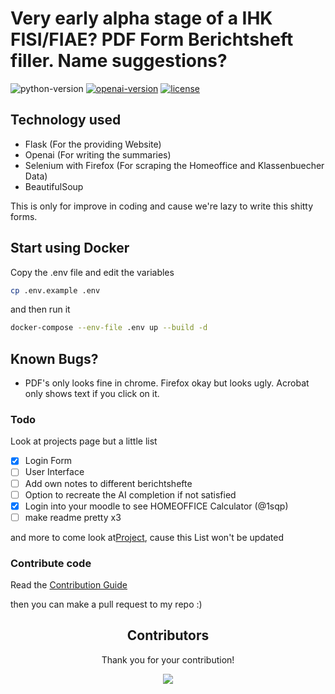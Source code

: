 # Very early alpha stage of a IHK FISI/FIAE? PDF Form Berichtsheft filler. Name suggestions?
![python-version](https://img.shields.io/badge/python-3.11-blue.svg)
[![openai-version](https://img.shields.io/badge/openai-0.27.8-orange.svg)](https://openai.com/)
[![license](https://img.shields.io/badge/License-GPL%203.0-brightgreen.svg)](LICENSE)

## Technology used
- Flask (For the providing Website)
- Openai (For writing the summaries)
- Selenium with Firefox (For scraping the Homeoffice and Klassenbuecher Data)
- BeautifulSoup 

This is only for improve in coding and cause we're lazy to write this shitty forms.

## Start using Docker
Copy the .env file and edit the variables
```bash
cp .env.example .env
```
and then run it
```bash
docker-compose --env-file .env up --build -d
```

## Known Bugs?
- PDF's only looks fine in chrome. Firefox okay but looks ugly. Acrobat only shows text if you click on it.

### Todo
Look at projects page but a little list
- [x] Login Form 
- [ ] User Interface
- [ ] Add own notes to different berichtshefte
- [ ] Option to recreate the AI completion if not satisfied
- [x] Login into your moodle to see HOMEOFFICE Calculator (@1sqp)
- [ ] make readme pretty x3

and more to come look at[Project](https://github.com/users/mxwmnn/projects/1), cause this List won't be updated

### Contribute code

Read the [Contribution Guide](https://github.com/firstcontributions/first-contributions)

then you can make a pull request to my repo :)


<h2 align="center">
    Contributors
</h2>
<p align="center">
    Thank you for your contribution!
</p>
<p align="center">
    <a href="https://github.com/mxwmnn/pdf_filler/graphs/contributors">
      <img src="https://contrib.rocks/image?repo=mxwmnn/pdf_filler" />
    </a>
</p>